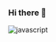 ### Hi there 👋


![javascript](https://user-images.githubusercontent.com/53587594/127256318-63f13bc4-c2f0-448e-b18e-6d343441fab8.jpg)


<!--
**ChristianNordfors/ChristianNordfors** is a ✨ _special_ ✨ repository because its `README.md` (this file) appears on your GitHub profile.

Here are some ideas to get you started:

- 🔭 I’m currently working on ...
- 🌱 I’m currently learning ...
- 👯 I’m looking to collaborate on ...
- 🤔 I’m looking for help with ...
- 💬 Ask me about ...
- 📫 How to reach me: ...
- 😄 Pronouns: ...
- ⚡ Fun fact: ...
-->
